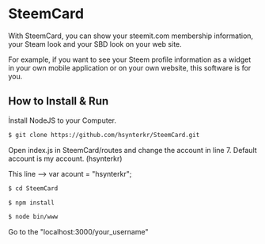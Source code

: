 # SteemCard
With SteemCard, you can show your steemit.com membership information, your Steam look and your SBD look on your web site.

For example, if you want to see your Steem profile information as a widget in your own mobile application or on your own website, this software is for you.

## How to Install & Run

İnstall NodeJS to your Computer.

```bash
$ git clone https://github.com/hsynterkr/SteemCard.git
```

Open index.js in SteemCard/routes and change the account in line 7. Default account is my account. (hsynterkr)

This line --> var acount = "hsynterkr";

```bash
$ cd SteemCard

$ npm install

$ node bin/www
```

Go to the "localhost:3000/your_username"
